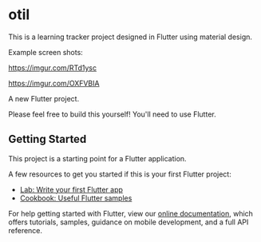 # otil

This is a learning tracker project designed in Flutter using material design. 

Example screen shots:

https://imgur.com/RTd1ysc

https://imgur.com/OXFVBIA


A new Flutter project.

Please feel free to build this yourself! You'll need to use Flutter.

## Getting Started

This project is a starting point for a Flutter application.

A few resources to get you started if this is your first Flutter project:

- [Lab: Write your first Flutter app](https://flutter.dev/docs/get-started/codelab)
- [Cookbook: Useful Flutter samples](https://flutter.dev/docs/cookbook)

For help getting started with Flutter, view our
[online documentation](https://flutter.dev/docs), which offers tutorials,
samples, guidance on mobile development, and a full API reference.
